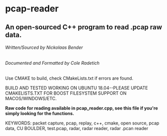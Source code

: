 # pcap-reader
## An open-sourced C++ program to read .pcap raw data.

###### *Written/Sourced by Nickolaas Bender*
###### *Documented and Formatted by Cole Radetich*


Use CMAKE to build, check CMakeLists.txt if errors are found.

BUILD AND TESTED WORKING ON UBUNTU 18.04--PLEASE UPDATE CMAKELISTS.TXT FOR BOOST FILESYSTEM SUPPORT ON MACOS/WINDOWS/ETC.

**Raw code for reading available in pcap_reader.cpp, see this file if you're simply looking for the functions.**


KEYWORDS: packet capture, pcap, replay, c++, cmake, open source, pcap data, CU BOULDER, test.pcap, radar, radar reader, radar .pcan reader
